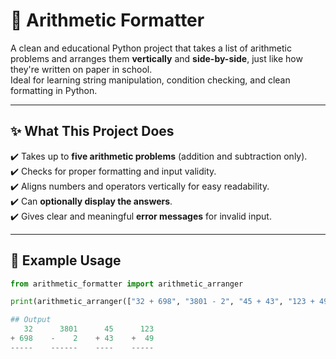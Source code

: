 # 🧮 Arithmetic Formatter

A clean and educational Python project that takes a list of arithmetic problems and arranges them **vertically** and **side-by-side**, just like how they're written on paper in school.  
Ideal for learning string manipulation, condition checking, and clean formatting in Python.

---

## ✨ What This Project Does

✔️ Takes up to **five arithmetic problems** (addition and subtraction only).  
✔️ Checks for proper formatting and input validity.  
✔️ Aligns numbers and operators vertically for easy readability.  
✔️ Can **optionally display the answers**.  
✔️ Gives clear and meaningful **error messages** for invalid input.  

---

## 📌 Example Usage

```python
from arithmetic_formatter import arithmetic_arranger

print(arithmetic_arranger(["32 + 698", "3801 - 2", "45 + 43", "123 + 49"]))

## Output
   32      3801      45      123
+ 698    -    2    + 43    +  49
-----    ------    ----    -----

